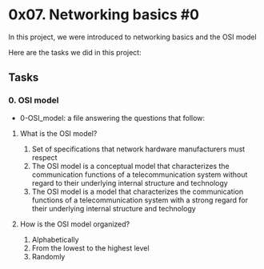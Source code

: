 # 0x07. Networking basics #0
In this project, we were introduced to networking basics and the OSI model <br>

Here are the tasks we did in this project:
## Tasks
### 0. OSI model
- 0-OSI_model: a file answering the questions that follow:<br>
1. What is the OSI model?
	1. Set of specifications that network hardware manufacturers must respect
	2. The OSI model is a conceptual model that characterizes the communication functions of a telecommunication system without regard to their underlying internal structure and technology
	3. The OSI model is a model that characterizes the communication functions of a telecommunication system with a strong regard for their underlying internal structure and technology

2. How is the OSI model organized?
	1. Alphabetically
	2. From the lowest to the highest level
	3. Randomly

### 
